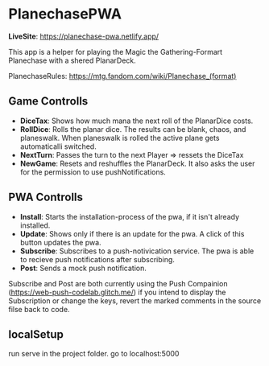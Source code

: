# PlanechasePWA

__LiveSite__: https://planechase-pwa.netlify.app/

This app is a helper for playing the Magic the Gathering-Formart Planechase with a shered PlanarDeck.

PlanechaseRules: https://mtg.fandom.com/wiki/Planechase_(format)

## Game Controlls

* __DiceTax__: Shows how much mana the next roll of the PlanarDice costs.
* __RollDice__: Rolls the planar dice. The results can be blank, chaos, and planeswalk. When planeswalk is rolled the active plane gets automaticalli switched.
* __NextTurn__: Passes the turn to the next Player => ressets the DiceTax
* __NewGame__: Resets and reshuffles the PlanarDeck. It also asks the user for the permission to use pushNotifications. 
           
## PWA Controlls
* __Install__: Starts the installation-process of the pwa, if it isn't already installed.
* __Update__: Shows only if there is an update for the pwa. A click of this button updates the pwa.
* __Subscribe__: Subscribes to a push-notivication service. The pwa is able to recieve push notifications after subscribing. 
* __Post__: Sends a mock push notification.

Subscribe and Post are both currently using the Push Compainion (https://web-push-codelab.glitch.me/)
if you intend to display the Subscription or change the keys, revert the marked comments in the source filse back to code.

## localSetup
run serve in the project folder.
go to localhost:5000
